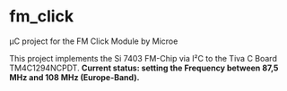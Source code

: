 # fm_click
µC project for the FM Click Module by Microe

This project implements the Si 7403 FM-Chip via I²C to the Tiva C Board TM4C1294NCPDT. <b>
Current status: setting the Frequency between 87,5 MHz and 108 MHz (Europe-Band).
